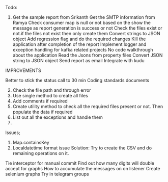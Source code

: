 Todo:
1. Get the sample report from Srikanth
Get the SMTP information from Ramya
Check consumer map is null or not based on the show the message as report generation is success or not
Check the files exist or not.if the files not exist then only create them
Convert strings to JSON object
Add regression flag and do the required changes
Kill the application after completion of the report
Implement logger and exception handling for kafka related projects
No code walkthrough about the application
Read the Jsons from property files
Convert JSON string to JSON object
Send report as email
Integrate with kudu

IMPROVEMENTS

Better to stick the status call to 30 min
Coding standards documents

2. Check the file path and through error
3. Use single method to create all files
4. Add comments if required
5. Create utility method to check all the required files present or not. Then populate the data if required
6. List out all the exceptions and handle them
7. 



Issues;
  1. Map.containsKey
  2. Localdatetime format issue
Solution:
Try to create the CSV and do remaining operations on it.

Tie interceptor for manual commit
Find out how many digits will double accept for graphs
How to accumulate the messages on on listener
Create selenium graphs
Try in telegram groups
